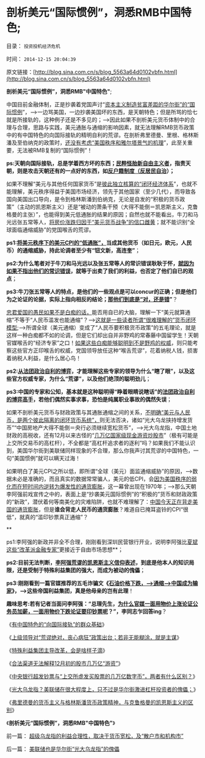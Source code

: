 # 剖析美元“国际惯例”，洞悉RMB中国特色;

目录： `投资投机经济危机` 

时间： `2014-12-15 20:04:39` 

原文链接：[http://blog.sina.com.cn/s/blog_5563a64d0102vbfn.html](http://blog.sina.com.cn/s/blog_5563a64d0102vbfn.html)

**剖析美元“国际惯例”，洞悉RMB"中国特色"**;

中国目前金融体制，正是抄袭着党国声讨“[资本主义制造贫富差距的华尔街”的“国际惯例](../../../2014/12/13/美联储也是华尔街“光大乌龙指”的傀儡.md)”，——>一边骂美国，一边抄袭美国坏的东西，是天朝特色；但是所骂的恰七就是所接轨的，这种例子还是不多见的；——>因此如果不剖析美元货币体制中的合理与合理，思路与实践，美元通胀与通缩的影响因素，就无法理解RMB货币政策中的有中国特色的向国际接轨的精明自利的荒谬。在剖析弗里德曼、里根、格林斯潘及至伯纳克的政策时，[还没有考虑“美国秩序和雅尔塔景气的机理](../../../2014/11/1/近代以来世界各国经济增长的美国因素和中国泡沫.md)”，此至关重要，无法被RMB复制的“国际惯例”！

**ps:天朝向国际接轨，总是学着西方坏的东西；[民粹怪胎新自由主义者](../../../2014/12/10/新自由主义和自由主义，自然法和普通法，互为敌对意识形态.md)，指责天朝，则是攻击天朝还有的一点好的东西，如[反户籍制度（反居民自治](../../../2014/9/15/理解奴隶制，理解“反户籍制度”是最邪恶的意识形态.md)）；**

如果不理解“美元与其他任何国家货币”是[彼此独立核算的“闭环经济体系](../../../2012/2/26/闭环经济模型就是个体价值观，及社会财富的层次.md)”，也就不能理解，美元秩序得益于美国市场经济，领先于其他国家（至少几代），而导致各国向美国出口导向，是令到格林斯潘到伯纳克，无论是自发的“积极的货币政策”（主动的凯恩斯主义）还是“被动的萧条干预（大得不能倒＝凯恩斯主义，克鲁格曼的主张）”，也能得到美元低通胀的结果的原因；自然也就不能看出，牛刀和马光远张五常等人，[将房价涨跌归因于“美元货币战争”的信口雌黄](../../../2013/11/27/将“地下银行，地下兑换点”能量无限放大的“货币战争”.md)；就不能识别“全球面临通缩威胁”的党国喉舌的荒谬。

**ps1:[将美元秩序下的美元CPI的“低通胀”，](../../../2014/11/11/二战后的雅尔塔景气，局限性和经济增长边际.md)当成其他货币（如日元，欧元，人民币）的通缩威胁，持此论调者至少有“钮文新，高连奎”**；

**ps2:为什么笔者对于牛刀和马光远以及张五常等人的常识错误耿耿于怀，[就因为如果不指出他们的常识错误](../../../2013/10/21/牛刀同志掩盖了炒房业的非法资金渠道.md)，就等于出卖了我们的利益，也否定了他们自已的观点**；

**ps3:牛刀张五常等人的特点，是他们的一些观点是可以concur的正确；但是他们为之论证的论据，实际上指向相反的结论；[那他们到底是“对，还是错](../../../2012/2/20/最强大的理论是自相矛盾的理论.md)”**？

[忠君爱国的愚民如果不是白痴的话，](../../../2014/11/8/愚民们！谁是反对公务员自利加薪的“敌对意识形态”？.md)能否用自已的大脑，理解一下“美元就算通缩”不等于“人民币滥发也能通缩”？——>[这就是一些读者所谓“很难理解的”货币闭环模型](../../../2012/2/23/“测得准”的经济学都是伪科学.md);——>所谓全球（美元通缩）变成了“人民币要积极货币政策”的五毛理论，就是这样一种白痴都不如的论调，但是它们却出自并非野鸡的常春藤中国留学生！天朝官媒喉舌的“经济专家”之口！[如果这些白痴能够聪明到不是野鸡的权威](../../../2014/11/10/公务员的体面是啥标准？贱民基本生活水平又是啥标准？.md)，则只能考察这些官方正印喉舌的权威，党国领导放任这种“喉舌荒谬”，花着纳税人钱，损害着纳税人利益，是什么居心鸟！

**ps2:[从法团政治自利的博弈](../../../2014/5/19/法团主义，及法团自利内部的集体主义精神.md)，才能理解这些专家的领导为什么“瞎了眼”，以及这些官方权威专家，为什么“荒谬”，以及他们绝顶的聪明劲儿**；

**ps3:中国的专家和公知，基本就是这种聪明得“睁着眼睛说瞎话”的[法团政治自利的博弈高手](../../../2014/5/18/公德的适用对象和条件，民粹公知的三大常识错误.md)，若他们偶然实事求事，恐怕是纯属职业事故的偶然失误**；

如果不剖析美元货币与财政政策与其通胀通缩之间的关系，[不明确“美元与人民币，是两个彼此隔离的闭环货币系统”，](../../../2012/2/24/理解人民币升值与贬值的波动规律.md)则无法否决，诸如“光大乌龙挟持增发货币”“中国房地产大得不能倒＝央行必须继续宽松货币”，——>光大乌龙指，中国土地财政的高税收，还有12月以来古怪的“[几万亿国家级现金游资炒股市](../../../2014/12/12/“几万亿国家级游资”是央行违法，还是上交所违法？.md)”（极有可能是上交所交易币的高杠杆），不全都是“高杠杆追求者的逐利”吗？如果我们不能认识到，美国华尔街到美联储同样现象的不合理，那么你我声讨其荒谬的中国特色，一句“美国惯例”就可以瞒天过海！

如果明白了美元CPI之所以低，即所谓“全球（美元）面监通缩威胁”的原因，——>数据未必是准确的，而且真实的数据常常骗人，美元的低CPI，会[因为美国秩序的弱化而在短时间内逆转为爆发性的通货膨胀](../../../2014/11/11/二战后的雅尔塔景气，局限性和经济增长边际.md)，这一幕曾出现在1970年；——>那么天朝李阿强前戏宣传之中的，表面上是“抄袭美元国际惯例”的“积极的”货币和财政政策的“新政”，潜伏着何等南美化的灾难陷阱，也就不难理解了：[中国今天正在背走美国的通货膨胀](../../../2007/11/26/中国以超出历史所有战争损失的代价背走了世界通胀.md)，但是**谁会背走人民币的通货膨胀**？难道自已掩耳盗铃的CPI“很低”，就真的“滥印钞票真正通缩”？

**

ps1:李阿强的新政并非全不合理，刚刚看到深圳民营银行开业，说明李阿强比[夏斌这些“改革派金融专家”](../../../2012/6/10/为什么金融秩序Order吴英该死.md)更接近于自由市场思想**；

**ps2:目前无法判断，[李阿强荒谬的凯恩斯主义信仰表述](../../../2014/10/21/当前“改革”局限性可见著于“再分配，五年收入翻番”.md)，到底是他本人的知识局限，还是受制于特殊利益集团的强大，而成为被动的傀儡**；

**ps3:刚刚看到一篇官媒推荐的五毛诈骗文《**[**石油价格下跌，——>通缩——>中国成为输家**](http://finance.qq.com/a/20141214/012851.htm?pgv_ref=aio2012&ptlang=2052)**》，——>这些帝国利益集团，真是他母亲的岂有此理**！

**趣味思考:若有记者当面问李阿强：“总理先生，**[**为什么官媒一面用物价上涨论证公务员加薪，一面用物价下跌论证要印钞票呢**](../../../2014/1/24/不要道德谴责于荒谬，让对方的荒谬助你论证.md)**？”，李同志乍回答ing**？

《[有中国特色的“向国际接轨”的群众基础](../../../2014/12/8/有中国特色的“向国际接轨”的群众基础.md)》

《[上级领导对“荒谬绝对，丧心病狂”政策出台；若非无能糊涂，就是主谋](../../../2014/12/9/中国政策面最大特色是不透明；.md)》

《[特殊利益集团主导改革，会是啥样子滴](../../../2014/12/10/特殊利益集团主导改革，会是啥样子滴？.md)》

《[合法渠道无法解释12月初的股市几万亿“游资”](../../../2014/12/11/12月初的几万亿“股市游资”无法解释其合法性；.md)》

《[中央银行超发钞票与“上交所虚发买股票的几万亿数字币”，两者有什么区别？](../../../2014/12/12/“几万亿国家级游资”是央行违法，还是上交所违法？.md)》

《[光大乌龙指？美联储在很大程度上，只不过是华尔街激进杠杆投资者的傀儡；](../../../2014/12/13/美联储也是华尔街“光大乌龙指”的傀儡.md)》

《[弗里德曼的货币主义与格林斯潘货币政策精神，与克鲁格曼的凯恩斯主义的区别](../../../2014/12/14/弗里德曼和里根，与格林斯潘及克鲁格曼的区别.md)》

《**剖析美元“国际惯例”，洞悉RMB"中国特色"**》

前一篇： [超级乌龙指的利益合理性，取决于货币宽松，及“散户市和机构市”](../../../2014/12/20/超级乌龙指的利益合理性，取决于货币宽松，及“散户市和机构市”.md)

后一篇： [美联储也是华尔街“光大乌龙指”的傀儡](../../../2014/12/13/美联储也是华尔街“光大乌龙指”的傀儡.md)

